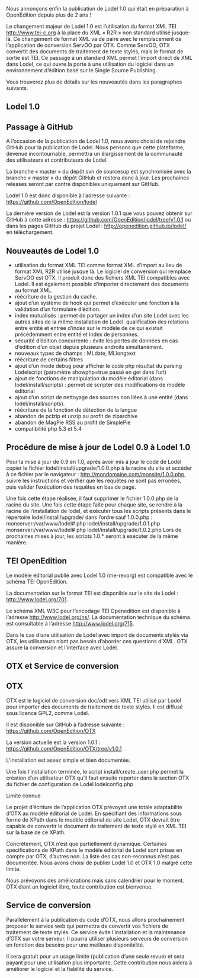 Nous annonçons enfin la publication de Lodel 1.0 qui était en préparation à OpenEdition depuis plus de 2 ans !

Le changement majeur de Lodel 1.0 est l’utilisation du format XML TEI <http://www.tei-c.org> à la place du XML « R2R » non standard utilisé jusque-là. Ce changement de format XML va de paire avec le remplacement de l’application de conversion ServOO par OTX. Comme ServOO, OTX convertit des documents de traitement de texte stylés, mais le format de sortie est TEI. Ce passage à un standard XML permet l’import direct de XML dans Lodel, ce qui ouvre la porte à une utilisation du logiciel dans un environnement d’édition basé sur le Single Source Publishing.

Vous trouverez plus de détails sur les nouveautés dans les paragraphes suivants.


Lodel 1.0
---------

Passage à GitHub
----------------

A l’occasion de la publication de Lodel 1.0, nous avons choisi de rejoindre GitHub pour la publication de Lodel. Nous pensons que cette plateforme, devenue incontournable, permettra un élargissement de la communauté des utilisateurs et contributeurs de Lodel.

La branche « master » du dépôt svn de sourcesup est synchronisée avec la branche « master » du dépôt GitHub et restera donc à jour. Les prochaines releases seront par contre disponibles uniquement sur GitHub.

Lodel 1.0 est donc disponible à l’adresse suivante : https://github.com/OpenEdition/lodel

La dernière version de Lodel est la version 1.0.1 que vous pouvez obtenir sur GitHub à cette adresse : https://github.com/OpenEdition/lodel/tree/v1.0.1 ou dans les pages GitHub du projet Lodel : http://openedition.github.io/lodel/ en téléchargement.

Nouveautés de Lodel 1.0
-----------------------

- utilisation du format XML TEI comme format XML d’import au lieu de format XML R2R utilisé jusque là. Le logiciel de conversion qui remplace ServOO est OTX. Il produit donc des fichiers XML TEI compatibles avec Lodel. Il est également possible d’importer directement des documents au format XML.
- réécriture de la gestion du cache.
- ajout d’un système de hook qui permet d’exécuter une fonction à la validation d’un formulaire d’édition.
- index mutualisés : permet de partager un index d’un site Lodel avec les autres sites de la même installation de Lodel.
qualification des relations entre entité et entrée d’index sur le modèle de ce qui existait précédemment entre entité et index de personnes.
- sécurité d’édition concurrente : évite les pertes de données en cas d’édition d’un objet depuis plusieurs endroits simultanément.
- nouveaux types de champs : MLdate, MLlongtext
- réécriture de certains filtres
- ajout d’un mode debug pour afficher le code php résultat du parsing Lodelscript (paramètre showphp=true passé en get dans l’url)
- ajout de fonctions de manipulation du modèle éditorial (dans lodel/install/scripts) : permet de scripter des modifications de modèle éditorial
- ajout d’un script de nettoyage des sources non liées à une entité (dans lodel/install/scripts).
- réécriture de la fonction de détection de la langue
- abandon de pclzip et unzip au profit de ziparchive
- abandon de MagPie RSS au profit de SimplePie
- compatibilité php 5.3 et 5.4

Procédure de mise à jour de Lodel 0.9 à Lodel 1.0
-------------------------------------------------

Pour la mise à jour de 0.9 en 1.0, après avoir mis à jour le code de Lodel copier le fichier lodel/install/upgrade/1.0.0.php à la racine du site et accéder à ce fichier par le navigateur : http://mondomaine.com/monsite/1.0.0.php, suivre les instructions et vérifier que les requêtes ne sont pas erronées, puis valider l’exécution des requêtes en bas de page.

Une fois cette étape réalisée, il faut supprimer le fichier 1.0.0.php de la racine du site. Une fois cette étape faite pour chaque site, se rendre à la racine de l’installation de lodel, et exécuter tous les scripts présents dans le répertoire lodel/install/upgrade/ dans l’ordre sauf 1.0.0.php :
monserver:/var/www/lodel# php lodel/install/upgrade/1.0.1.php
monserver:/var/www/lodel# php lodel/install/upgrade/1.0.2.php
Lors de prochaines mises à jour, les scripts 1.0.* seront à exécuter de la même manière.

TEI OpenEdition
---------------

Le modèle éditorial publié avec Lodel 1.0 (me-revorg) est compatible avec le schéma TEI OpenEdition.

La documentation sur le format TEI est disponible sur le site de Lodel : http://www.lodel.org/701.

Le schéma XML W3C pour l’encodage TEI Openedition est disponible à l’adresse http://www.lodel.org/ns/. La documentation technique du schéma est consultable à l’adresse http://www.lodel.org/715.

Dans le cas d’une utilisation de Lodel avec import de documents stylés via OTX, les utilisateurs n’ont pas besoin d’aborder ces questions d’XML. OTX assure la conversion et l’interface avec Lodel.

OTX et Service de conversion
----------------------------

OTX
---

OTX est le logiciel de conversion doc/odt vers XML TEI utilisé par Lodel pour importer des documents de traitement de texte stylés. Il est diffusé sous licence GPL2, comme Lodel.

Il est disponible sur GitHub à l’adresse suivante : https://github.com/OpenEdition/OTX

La version actuelle est la version 1.0.1 : https://github.com/OpenEdition/OTX/tree/v1.0.1

L’installation est assez simple et bien documentée.

Une fois l’installation terminée, le script install/create_user.php permet la création d’un utilisateur OTX qu’il faut ensuite reporter dans la section OTX du fichier de configuration de Lodel lodelconfig.php

Limite connue

Le projet d’écriture de l’application OTX prévoyait une totale adaptabilité d’OTX au modèle éditorial de Lodel. En spécifiant des informations sous forme de XPath dans le modèle éditorial du site Lodel, OTX devrait être capable de convertir le document de traitement de texte stylé en XML TEI sur la base de ce XPath.

Concrètement, OTX n’est que partiellement dynamique. Certaines spécifications de XPath dans le modèle éditorial de Lodel sont prises en compte par OTX, d’autres non. La liste des cas non-reconnus n’est pas documentée. Nous avons choisi de publier Lodel 1.0 et OTX 1.0 malgré cette limite.

Nous prévoyons des améliorations mais sans calendrier pour le moment. OTX étant un logiciel libre, toute contribution est bienvenue.

Service de conversion
---------------------

Parallèlement à la publication du code d’OTX, nous allons prochainement proposer le service web qui permettra de convertir vos fichiers de traitement de texte stylés. Ce service évite l’installation et la maintenance d’OTX sur votre serveur. Il pourra utiliser plusieurs serveurs de conversion en fonction des besoins pour une meilleure disponibilité.

Il sera gratuit pour un usage limité (publication d’une seule revue) et sera payant pour une utilisation plus importante. Cette contribution nous aidera à améliorer le logiciel et la fiabilité du service.
